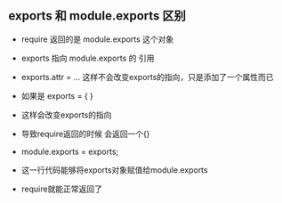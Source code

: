 ## exports 和 module.exports 区别

- require 返回的是 module.exports 这个对象
- exports 指向 module.exports 的 引用
- exports.attr = ... 这样不会改变exports的指向，只是添加了一个属性而已

- 如果是 exports = {  }
- 这样会改变exports的指向
- 导致require返回的时候 会返回一个{}

- module.exports = exports;
- 这一行代码能够将exports对象赋值给module.exports
- require就能正常返回了
